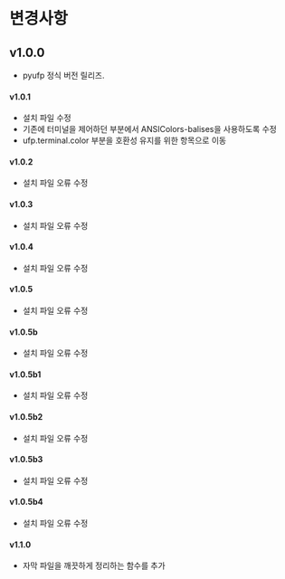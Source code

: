 ﻿변경사항
=============

## v1.0.0

+ pyufp 정식 버전 릴리즈.

#### v1.0.1

+ 설치 파일 수정
+ 기존에 터미널을 제어하던 부분에서 ANSIColors-balises을 사용하도록 수정
+ ufp.terminal.color 부분을 호환성 유지를 위한 항목으로 이동

#### v1.0.2

+ 설치 파일 오류 수정

#### v1.0.3

+ 설치 파일 오류 수정

#### v1.0.4

+ 설치 파일 오류 수정

#### v1.0.5

+ 설치 파일 오류 수정

#### v1.0.5b

+ 설치 파일 오류 수정

#### v1.0.5b1

+ 설치 파일 오류 수정

#### v1.0.5b2

+ 설치 파일 오류 수정

#### v1.0.5b3

+ 설치 파일 오류 수정

#### v1.0.5b4

+ 설치 파일 오류 수정

#### v1.1.0

+ 자막 파일을 깨끗하게 정리하는 함수를 추가

